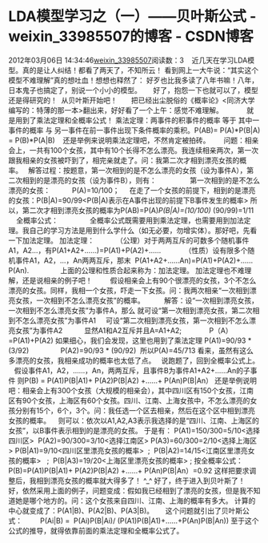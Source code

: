 # LDA模型学习之（一）——贝叶斯公式 - weixin_33985507的博客 - CSDN博客
2012年03月06日 14:34:46[weixin_33985507](https://me.csdn.net/weixin_33985507)阅读数：3
   近几天在学习LDA模型。真的是让人纠结！都看了两天了，不知所云！
看到网上一大牛说：“其实这个模型不难理解”真的想吐血！想想也释然了：
好歹也比我多读了八年书嘛！八年，日本鬼子也搞定了，别说一个小小的模型。
     好了，抱怨一下也就可以了，模型还是得研究的！
 从贝叶斯开始吧！
      把已经出尘脱俗的《概率论》<同济大学编写的：特薄的那一本>翻出来，好好看了一个上午：感觉不难理解。
           就是用到了乘法定理和全概率公式！
乘法定理：两事件的积事件的概率 等于 其中一事件的概率 与 另一事件在前一事件出现下条件概率的乘积。P(AB)= P(A)*P(B|A) = P(B)*P(A|B)
   还是举例来说明乘法定理吧，不然肯定被拍砖。
      问题：相亲会上，一共有100个女孩，其中有10个长得不怎么漂亮。我连续相亲两次，第一次跟我相亲的女孩被吓到了，相完亲就走了。问：我第二次才相到漂亮女孩的概率。  
解答过程：按题意，第一次相到的是不怎么漂亮的女孩（设为事件A），第二次相到的是漂亮的女孩（设为事件B），则有：
                第一次相到的是不怎么漂亮的女孩：           P(A)=10/100；
    在走了一个女孩的前提下，相到的是漂亮的女孩：P(B|A)=90/99<P(B|A)表示在A事件出现的前提下B事件发生的概率> 
所以，第二次才相到漂亮女孩的概率为P(AB)=P(A)*P(B|A)=(10/100)* (90/99)=1/11
    全概率公式：
               全概率公式既需要用到乘法定理，也需要用到加法定理。我自己的学习方法是用到什么学什么（如无必要，勿增实体）。那好吧，先看一下加法定理。
加法定理：
          （公理）对于两两互斥的可数多个随机事件A1，A2…，有P(A1+A2+……)=P(A1)+P(A2)+……
           （性质）设有限多个随机事件A1，A2，…，An两两互斥，那末 
P(A1+A2+……An)=P(A1)+P(A2)+……P(An).
               上面的公理和性质合起来称为：加法定理。
加法定理也不难理解，还是说相亲的例子吧！
        假设相亲会上有90个很漂亮的女孩，3个不怎么漂亮的女孩。同样，我相一个女孩，吓走一下女孩。问：我两次相亲“一次相到漂亮女孩，一次相到不怎么漂亮女孩”的概率。
         解答：设“一次相到漂亮女孩，一次相到不怎么漂亮女孩”为事件A，那么
就可设“第一次相到漂亮女孩，第二次相到不怎么漂亮女孩”为事件A1
    可设“第二次相到漂亮女孩，第一次相到不怎么漂亮女孩”为事件A2
          显然A1和A2互斥并且A=A1+A2;              P（A）=P(A1)+P(A2)
如果细心，我们会发现，这里也用到了乘法定理
P(A1)=90/93 *  (3/92)                P(A2)=90/93 * (90/92)  所以P(A)=45/713
看来，虽然有这么多漂亮的女孩，我相亲成功的概率也太低了点。
  说跑题了，回到全概率公式上。
   假设事件A1，A2，……，An，两两互斥，且事件B为事件A1+A2+……An的子事件
则P(B) = P(A1)P(B|A1)+ P(A2)P(B|A2) +……+ P(An)P(B|An）
还是举例说明吧：相亲会上有300个女孩（大规模的相亲会），其中四川区有150个女孩，江南区有90个女孩，上海区有60个女孩。四川、江南、上海女孩中，不怎么漂亮的女孩分别有15个，6个，3个。问：我任选一个区去相亲，然后在这个区中相到漂亮女孩的概率。
   则可以：依次以A1,A2,A3表示我选择的是“四川、江南、上海区的女孩”，以B事件表示相到的是漂亮的女孩。
于是有：
P(A1)=150/300=5/10<选择四川区> 
P(A2)=90/300=3/10<选择江南区>
P(A3)=60/300=2/10<选择上海区>
P(B|A1)=9/10<四川区里漂亮女孩的概率>  ; 
P(B|A2)=14/15<江南区里漂亮女孩的概率>   ; 
P(B|A3)=19/20<上海区里漂亮女孩的概率> ;
按全概率公式：
P(B)=P(A1)P(B|A1)+ P(A2)P(B|A2) +……+ P(An)P(B|An）=0.92
这样把要求调整后，我相到漂亮女孩的概率就大得多了！ ^_^
好了，终于进入到贝叶斯了！
好，依然采用上面的例子，问题变成：假如我已经相到了漂亮的女孩，但是我不知道她是哪个地方的。问：这个女孩来自四川、江南、上海的概率有多大。
计算的中心就变成了：P(A1|B)、P(A2|B)、P(A3|B)。
     这个问题就引出了贝叶斯公式：
        P(Ai|B) =  P(Ai)P(B|Ai)/ (P(A1)P(B|A1)+……+P(An)P(B|An))
至于这个公式的推导，就得依靠前面的乘法定理和全概率公式了。
